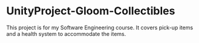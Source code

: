# UnityProject-Gloom-Collectibles
This project is for my Software Engineering course. It covers pick-up items and a health system to accommodate the items.
